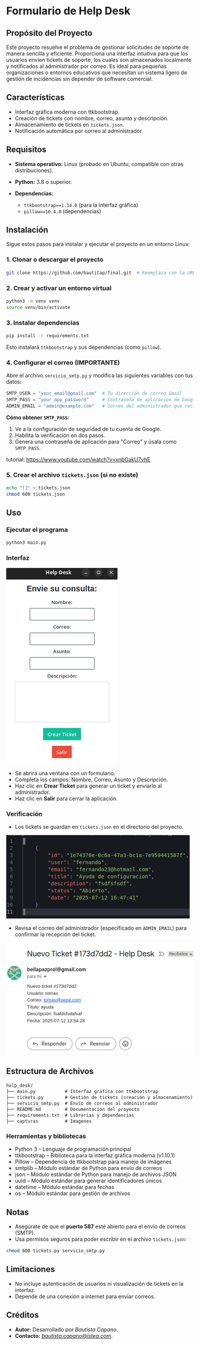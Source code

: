 # Formulario de Help Desk

## Propósito del Proyecto

Este proyecto resuelve el problema de gestionar solicitudes de soporte de manera sencilla y eficiente. Proporciona una interfaz intuitiva para que los usuarios envíen tickets de soporte, los cuales son almacenados localmente y notificados al administrador por correo. Es ideal para pequeñas organizaciones o entornos educativos que necesitan un sistema ligero de gestión de incidencias sin depender de software comercial.

## Características

* Interfaz gráfica moderna con ttkbootstrap.
* Creación de tickets con nombre, correo, asunto y descripción.
* Almacenamiento de tickets en `tickets.json`.
* Notificación automática por correo al administrador.

## Requisitos

* **Sistema operativo:** Linux (probado en Ubuntu, compatible con otras distribuciones).
* **Python:** 3.8 o superior.
* **Dependencias:**

  * `ttkbootstrap==1.14.0` (para la interfaz gráfica)
  * `pillow==10.4.0` (dependencias)

## Instalación

Sigue estos pasos para instalar y ejecutar el proyecto en un entorno Linux:

### 1. Clonar o descargar el proyecto

```bash
git clone https://github.com/bautiCap/final.git  # Reemplaza con la URL si usas un repositorio
```

### 2. Crear y activar un entorno virtual

```bash
python3 -m venv venv
source venv/bin/activate
```

### 3. Instalar dependencias

```bash
pip install -r requirements.txt
```

Esto instalará `ttkbootstrap` y sus dependencias (como `pillow`).

### 4. Configurar el correo (IMPORTANTE)

Abre el archivo `servicio_smtp.py` y modifica las siguientes variables con tus datos:

```python
SMTP_USER = "your_email@gmail.com"  # Tu dirección de correo Gmail
SMTP_PASS = "your_app_password"     # Contraseña de aplicacion de Google de la cuenta asociada al Gmail
ADMIN_EMAIL = "admin@example.com"   # Correo del administrador que recibirá los tickets
```

**Cómo obtener `SMTP_PASS`:**

1. Ve a la configuración de seguridad de tu cuenta de Google.
2. Habilita la verificación en dos pasos.
3. Genera una contraseña de aplicación para "Correo" y úsala como `SMTP_PASS`.

tutorial: https://www.youtube.com/watch?v=xnbGakU7vhE

### 5. Crear el archivo `tickets.json` (si no existe)

```bash
echo "[]" > tickets.json
chmod 600 tickets.json
```

## Uso

### Ejecutar el programa

```bash
python3 main.py
```

### Interfaz

![captura de referencia 1](capturas/image.png)

* Se abrirá una ventana con un formulario.
* Completa los campos: Nombre, Correo, Asunto y Descripción.
* Haz clic en **Crear Ticket** para generar un ticket y enviarlo al administrador.
* Haz clic en **Salir** para cerrar la aplicación.

### Verificación

* Los tickets se guardan en `tickets.json` en el directorio del proyecto.

![captura de referencia 3](capturas/image-3.png)

* Revisa el correo del administrador (especificado en `ADMIN_EMAIL`) para confirmar la recepción del ticket.

![captura de referencia 2](capturas/image-2.png)


## Estructura de Archivos

```
help_desk/
├── main.py           # Interfaz gráfica con ttkbootstrap
├── tickets.py        # Gestión de tickets (creación y almacenamiento)
├── servicio_smtp.py  # Envío de correos al administrador
├── README.md         # Documentación del proyecto
├── requirements.txt  # Librerias y dependencias
├── capturas          # Imagenes
```


### Herramientas y bibliotecas

* Python 3 – Lenguaje de programación principal
* ttkbootstrap – Biblioteca para la interfaz gráfica moderna (v1.10.1)
* Pillow – Dependencia de ttkbootstrap para manejo de imágenes
* smtplib – Módulo estándar de Python para envío de correos
* json – Módulo estándar de Python para manejo de archivos JSON
* uuid – Módulo estándar para generar identificadores únicos
* datetime – Módulo estándar para fechas
* os – Módulo estándar para gestión de archivos


## Notas

* Asegúrate de que el **puerto 587** esté abierto para el envío de correos (SMTP).
* Usa permisos seguros para poder escribir en el archivo `tickets.json`:

```bash
chmod 600 tickets.py servicio_smtp.py
```


## Limitaciones

* No incluye autenticación de usuarios ni visualización de tickets en la interfaz.
* Depende de una conexión a internet para enviar correos.

## Créditos

* **Autor:** Desarrollado por *Bautista Capano*.
* **Contacto:** *bautista.capano@istea.com*.


